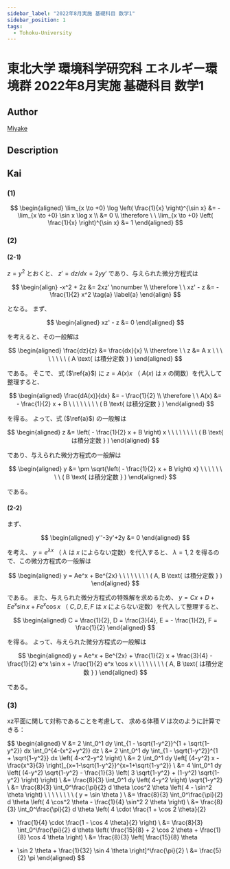 ```yaml
---
sidebar_label: "2022年8月実施 基礎科目 数学1"
sidebar_position: 1
tags:
  - Tohoku-University
---
```

# 東北大学 環境科学研究科 エネルギー環境群 2022年8月実施 基礎科目 数学1

## **Author**
[Miyake](https://miyake.github.io/exams/index.html)

## **Description**

## **Kai**
### (1)

$$
\begin{aligned}
\lim_{x \to +0} \log \left( \frac{1}{x} \right)^{\sin x}
&= - \lim_{x \to +0} \sin x \log x
\\
&= 0
\\
\therefore \ \ 
\lim_{x \to +0} \left( \frac{1}{x} \right)^{\sin x}
&= 1
\end{aligned}
$$

### (2)
#### (2-1)
$z=y^2$ とおくと、 $z' = dz/dx = 2yy'$ であり、与えられた微分方程式は

$$
\begin{align}
-x^2 + 2z &= 2xz' \nonumber
\\
\therefore \ \ 
xz' - z &= - \frac{1}{2} x^2
\tag{a} \label{a}
\end{align}
$$

となる。
まず、

$$
\begin{aligned}
xz' - z &= 0
\end{aligned}
$$

を考えると、その一般解は

$$
\begin{aligned}
\frac{dz}{z} &= \frac{dx}{x}
\\
\therefore \ \ 
z &= A x
\ \ \ \ \ \ \ \ ( A \text{ は積分定数 } )
\end{aligned}
$$

である。
そこで、 式 ($\ref{a}$) に $z=A(x)x$ （ $A(x)$ は $x$ の関数）を代入して整理すると、

$$
\begin{aligned}
\frac{dA(x)}{dx} &= - \frac{1}{2}
\\
\therefore \ \ 
A(x) &= - \frac{1}{2} x + B
\ \ \ \ \ \ \ \ ( B \text{ は積分定数 } )
\end{aligned}
$$

を得る。
よって、式 ($\ref{a}$) の一般解は

$$
\begin{aligned}
z &= \left( - \frac{1}{2} x + B \right) x
\ \ \ \ \ \ \ \ ( B \text{ は積分定数 } )
\end{aligned}
$$

であり、与えられた微分方程式の一般解は

$$
\begin{aligned}
y &= \pm \sqrt{\left( - \frac{1}{2} x + B \right) x}
\ \ \ \ \ \ \ \ ( B \text{ は積分定数 } )
\end{aligned}
$$

である。

#### (2-2)
まず、

$$
\begin{aligned}
y''-3y'+2y &= 0
\end{aligned}
$$

を考え、
$y=e^{\lambda x}$ （ $\lambda$ は $x$ によらない定数）を代入すると、
$\lambda = 1, 2$ を得るので、この微分方程式の一般解は

$$
\begin{aligned}
y = Ae^x + Be^{2x}
\ \ \ \ \ \ \ \ ( A, B \text{ は積分定数 } )
\end{aligned}
$$

である。
また、与えられた微分方程式の特殊解を求めるため、
$y=Cx+D+Ee^x \sin x + Fe^x \cos x$
（ $C,D,E,F$ は $x$ によらない定数）を代入して整理すると、

$$
\begin{aligned}
C = \frac{1}{2}, D = \frac{3}{4}, E = - \frac{1}{2}, F = \frac{1}{2}
\end{aligned}
$$

を得る。
よって、与えられた微分方程式の一般解は

$$
\begin{aligned}
y = Ae^x + Be^{2x} + 
\frac{1}{2} x + \frac{3}{4} - \frac{1}{2} e^x \sin x + \frac{1}{2} e^x \cos x
\ \ \ \ \ \ \ \ ( A, B \text{ は積分定数 } )
\end{aligned}
$$

である。

### (3)
xz平面に関して対称であることを考慮して、
求める体積 $V$ は次のように計算できる：

$$
\begin{aligned}
V
&= 2 \int_0^1 dy \int_{1 - \sqrt{1-y^2}}^{1 + \sqrt{1-y^2}} dx
\int_0^{4-(x^2+y^2)} dz
\\
&= 2 \int_0^1 dy \int_{1 - \sqrt{1-y^2}}^{1 + \sqrt{1-y^2}} dx
\left( 4-x^2-y^2 \right)
\\
&= 2 \int_0^1 dy \left[ (4-y^2) x - \frac{x^3}{3}
\right]_{x=1-\sqrt{1-y^2}}^{x=1+\sqrt{1-y^2}}
\\
&= 4 \int_0^1 dy \left( (4-y^2) \sqrt{1-y^2} - \frac{1}{3}
\left( 3 \sqrt{1-y^2} + (1-y^2) \sqrt{1-y^2} \right) \right)
\\
&= \frac{8}{3} \int_0^1 dy \left( 4-y^2 \right) \sqrt{1-y^2}
\\
&= \frac{8}{3} \int_0^\frac{\pi}{2} d \theta
\cos^2 \theta \left( 4 - \sin^2 \theta \right)
\ \ \ \ \ \ \ \ ( y = \sin \theta )
\\
&= \frac{8}{3} \int_0^\frac{\pi}{2} d \theta
\left( 4 \cos^2 \theta - \frac{1}{4} \sin^2 2 \theta \right)
\\
&= \frac{8}{3} \int_0^\frac{\pi}{2} d \theta
\left( 4 \cdot \frac{1 + \cos 2 \theta}{2}
- \frac{1}{4} \cdot \frac{1 - \cos 4 \theta}{2} \right)
\\
&= \frac{8}{3} \int_0^\frac{\pi}{2} d \theta
\left( \frac{15}{8} + 2 \cos 2 \theta + \frac{1}{8} \cos 4 \theta
\right)
\\
&= \frac{8}{3} \left[ \frac{15}{8} \theta
+ \sin 2 \theta + \frac{1}{32} \sin 4 \theta \right]^\frac{\pi}{2}
\\
&= \frac{5}{2} \pi
\end{aligned}
$$